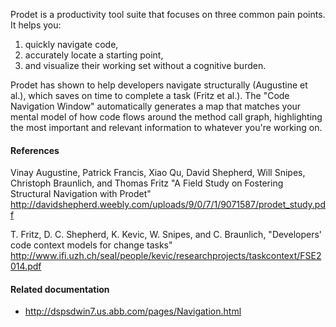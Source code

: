 Prodet is a productivity tool suite that focuses on three common pain points. It
helps you:
 
1. quickly navigate code, 
2. accurately locate a starting point,
3. and visualize their working set without a cognitive burden.

Prodet has shown to help developers navigate structurally (Augustine et al.),
which saves on time to complete a task (Fritz et al.). The "Code Navigation
Window" automatically generates a map that matches your mental model of how code
flows around the method call graph, highlighting the most important and relevant
information to whatever you're working on.

#### References

Vinay Augustine, Patrick Francis, Xiao Qu, David Shepherd, Will Snipes,
Christoph Braunlich, and Thomas Fritz "A Field Study on Fostering Structural
Navigation with Prodet"
<http://davidshepherd.weebly.com/uploads/9/0/7/1/9071587/prodet_study.pdf>

T. Fritz, D. C. Shepherd, K. Kevic, W. Snipes, and C. Braunlich, "Developers'
code context models for change tasks"
<http://www.ifi.uzh.ch/seal/people/kevic/researchprojects/taskcontext/FSE2014.pdf>

#### Related documentation

- <http://dspsdwin7.us.abb.com/pages/Navigation.html>
